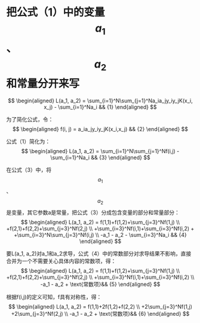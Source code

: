 # 把公式（1）中的变量$$a_1$$、$$a_2$$和常量分开来写

$$
\begin{aligned}
L(a_1, a_2) = \sum_{i=1}^N\sum_{j=1}^Na_ia_jy_iy_jK(x_i, x_j) - \sum_{i=1}^Na_i && {1}
\end{aligned}
$$

为了简化公式，令：  
$$
\begin{aligned}
f(i, j) = a_ia_jy_iy_jK(x_i,x_j)  && {2}
\end{aligned}
$$

公式（1）简化为：  
$$
\begin{aligned}
L(a_1, a_2) = \sum_{i=1}^N\sum_{j=1}^Nf(i,j) - \sum_{i=1}^Na_i && {3}
\end{aligned}
$$

在公式（3）中，将$$a_1$$、$$a_2$$是变量，其它参数a是常量，把公式（3）分成包含变量的部分和常量部分：  
$$
\begin{aligned}
L(a_1, a_2) = f(1,1)+f(1,2)+\sum_{j=3}^Nf(1,j) \\
+f(2,1)+f(2,2)+\sum_{j=3}^Nf(2,j) \\
+\sum_{i=3}^Nf(i,1)+\sum_{i=3}^Nf(i,2) + +\sum_{i=3}^N\sum_{j=3}^Nf(i,j) \\
-a_1 - a_2 - \sum_{i=3}^Na_i && {4}
\end{aligned}
$$

要L(a_1, a_2)对a_1和a_2求导，公式（4）中的常数部分对求导结果不影响，直接合并为一个不需要关心具体内容的常数项，得：  
$$
\begin{aligned}
L(a_1, a_2) = f(1,1)+f(1,2)+\sum_{j=3}^Nf(1,j) \\
+f(2,1)+f(2,2)+\sum_{j=3}^Nf(2,j) \\
+\sum_{i=3}^Nf(i,1)+\sum_{i=3}^Nf(i,2)  \\
-a_1 - a_2 + \text{常数项}&& {5}
\end{aligned}
$$

根据f(i,j)的定义可知，f具有对称性，得：  
$$
\begin{aligned}
L(a_1, a_2) = f(1,1)+2f(1,2)+f(2,2) \\
+2\sum_{j=3}^Nf(1,j) +2\sum_{j=3}^Nf(2,j) \\
-a_1 - a_2 + \text{常数项}&& {6}
\end{aligned}
$$